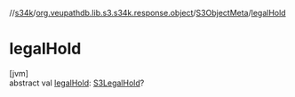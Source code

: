 //[s34k](../../../index.md)/[org.veupathdb.lib.s3.s34k.response.object](../index.md)/[S3ObjectMeta](index.md)/[legalHold](legal-hold.md)

# legalHold

[jvm]\
abstract val [legalHold](legal-hold.md): [S3LegalHold](../../org.veupathdb.lib.s3.s34k/-s3-legal-hold/index.md)?
